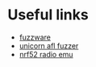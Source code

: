 # Useful links
* [fuzzware](https://github.com/fuzzware-fuzzer/fuzzware)
* [unicorn afl fuzzer](https://github.com/AFLplusplus/unicornafl)
* [nrf52 radio emu](https://github.com/befoulad/nrf52_radio_emu)
